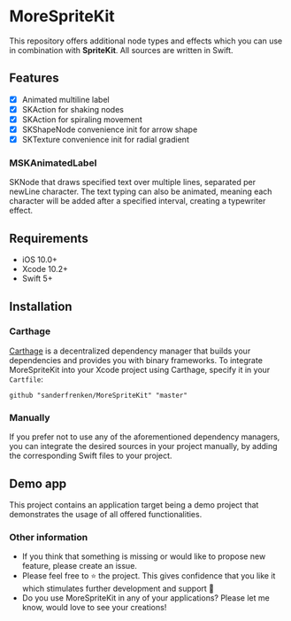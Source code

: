 # MoreSpriteKit

This repository offers additional node types and effects which you can use in combination with **SpriteKit**.  All sources are written in Swift. 

## Features

- [x] Animated multiline label
- [x] SKAction for shaking nodes
- [x] SKAction for spiraling movement
- [x] SKShapeNode convenience init for arrow shape
- [x] SKTexture convenience init for radial gradient

### MSKAnimatedLabel
SKNode that draws specified text over multiple lines, separated per newLine character. 
The text typing can also be animated, meaning each character will be added after a specified interval, creating a typewriter effect.

## Requirements

- iOS 10.0+
- Xcode 10.2+
- Swift 5+

## Installation

### Carthage

[Carthage](https://github.com/Carthage/Carthage) is a decentralized dependency manager that builds your dependencies and provides you with binary frameworks. To integrate MoreSpriteKit into your Xcode project using Carthage, specify it in your `Cartfile`:

```
github "sanderfrenken/MoreSpriteKit" "master"
```

### Manually

If you prefer not to use any of the aforementioned dependency managers, you can integrate the desired sources in your project manually, by adding the corresponding Swift files to your project.

## Demo app

This project contains an application target being a demo project that demonstrates the usage of all offered functionalities. 

### Other information

- If you think that something is missing or would like to propose new feature, please create an issue.
- Please feel free to ⭐️ the project. This gives confidence that you like it which stimulates further development and support 🤩
- Do you use MoreSpriteKit in any of your applications? Please let me know, would love to see your creations!
